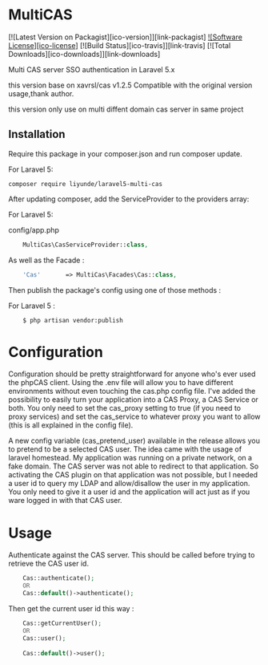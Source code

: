 MultiCAS
===

[![Latest Version on Packagist][ico-version]][link-packagist]
[![Software License][ico-license]](LICENSE.md)
[![Build Status][ico-travis]][link-travis]
[![Total Downloads][ico-downloads]][link-downloads]

Multi CAS server SSO authentication in Laravel 5.x

this version base on xavrsl/cas v1.2.5 Compatible with the original version usage,thank author.

this version only use on multi diffent domain cas server in same project

## Installation

Require this package in your composer.json and run composer update.

For Laravel 5:

    composer require liyunde/laravel5-multi-cas

After updating composer, add the ServiceProvider to the providers array:

For Laravel 5:

config/app.php

```php
    MultiCas\CasServiceProvider::class,
```
As well as the Facade :
```php
	'Cas'       => MultiCas\Facades\Cas::class,
```

Then publish the package's config using one of those methods :

For Laravel 5 :
```
    $ php artisan vendor:publish
```

Configuration
==

Configuration should be pretty straightforward for anyone who's ever used the phpCAS client. Using the .env file will allow you to have different environments without even touching the cas.php config file. I've added the possibility to easily turn your application into a CAS Proxy, a CAS Service or both. You only need to set the cas_proxy setting to true (if you need to proxy services) and set the cas_service to whatever proxy you want to allow (this is all explained in the config file).

A new config variable (cas_pretend_user) available in the release allows you to pretend to be a selected CAS user. The idea came with the usage of laravel homestead. My application was running on a private network, on a fake domain. The CAS server was not able to redirect to that application. So activating the CAS plugin on that application was not possible, but I needed a user id to query my LDAP and allow/disallow the user in my application. You only need to give it a user id and the application will act just as if you ware logged in with that CAS user.

Usage
==

Authenticate against the CAS server. This should be called before trying to retrieve the CAS user id.

```php
	Cas::authenticate();
	OR
	Cas::default()->authenticate();
```

Then get the current user id this way :

```php
	Cas::getCurrentUser();
	OR
	Cas::user();
	
	Cas::default()->user();
```
